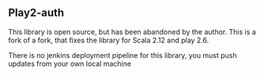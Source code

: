 
## Play2-auth

This library is open source, but has been abandoned by the author.
This is a fork of a fork, that fixes the library for Scala 2.12 and play 2.6.

There is no jenkins deployment pipeline for this library, you must push updates
from your own local machine
